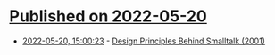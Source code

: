 # [Published on 2022-05-20](index.md)

* [2022-05-20, 15:00:23](https://news.ycombinator.com/item?id=31448395) - [Design Principles Behind Smalltalk (2001)](http://www.cs.virginia.edu/~evans/cs655/readings/smalltalk.html)
